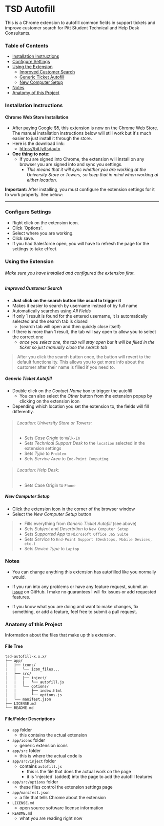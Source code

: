 # TSD Autofill

This is a Chrome extension to autofill common fields in support tickets and improve customer search for Pitt Student Technical and Help Desk Consultants.

### Table of Contents
- [Installation Instructions](#installation-instructions)
- [Configure Settings](#configure-settings)
- [Using the Extension](#using-the-extension)
	- [Improved Customer Search](#improved-customer-search)
	- [Generic Ticket Autofill](#generic-ticket-autofill)
	- [New Computer Setup](#new-computer-setup)
- [Notes](#notes)
- [Anatomy of this Project](#anatomy-of-this-project)

### Installation Instructions

#### Chrome Web Store Installation
- After paying Google $5, this extension is now on the Chrome Web Store. The manual installation instructions below will still work but it's much easier to just install it through the store.
- Here is the download link:
	- https://bit.ly/tsdauto
- **One thing to note:**
	- If you are signed into Chrome, the extension will install on any browser you are signed into and sync you settings. 
		- *This means that it will sync whether you are working at the University Store or Towers, so keep that in mind when working at either location.*

**Important:** After installing, you must configure the extension settings for it to work properly. See below:

---
### Configure Settings
- Right click on the extension icon.
- Click 'Options'.
- Select where you are working.
- Click save.
- If you had Salesforce open, you will have to refresh the page for the settings to take effect.

### Using the Extension

###### Make sure you have installed and configured the extension first.

##### Improved Customer Search
- **Just click on the search button like usual to trigger it**
- Makes it easier to search by username instead of by full name
- Automatically searches using *All Fields*
- If only 1 result is found for the entered username, it is automatically selected and the search tab is closed
	- (search tab will open and then quickly close itself)
- If there is more than 1 result, the tab will say open to allow you to select the correct one
	- *once you select one, the tab will stay open but it will be filled in the ticket so just manually close the search tab*
> After you click the search button once, the button will revert to the default functionality. This allows you to get more info about the customer after their name is filled if you need to.

##### Generic Ticket Autofill
- Double click on the *Contact Name* box to trigger the autofill
	- You can also select the *Other* button from the extension popup by clicking on the extension icon
- Depending which location you set the extension to, the fields will fill differently.
> ###### Location: University Store or Towers:
>	- Sets *Case Origin* to `Walk-In`
> - Sets *Technical Support Desk* to the `location`
 selected in the extension settings
> - Sets *Type* to `Problem`
> - Sets *Service Area* to `End-Point Computing`

> ###### Location: Help Desk:
> - Sets Case Origin to `Phone`

##### New Computer Setup
- Click the extension icon in the corner of the browser window
- Select the *New Computer Setup* button
> - Fills everything from *Generic Ticket Autofill* (see above)
> - Sets *Subject* and *Description* to `New Computer Setup`
> - Sets *Supported App* to `Microsoft Office 365 Suite`
> - Sets *Service* to `End-Point Support (Desktops, Mobile Devices, etc.)`
> - Sets *Device Type* to `Laptop`

### Notes
- You can change anything this extension has autofilled like you normally would.

- If you run into any problems or have any feature request, submit an [issue](https://github.com/njscholfield/tsd-autofill/issues) on GitHub. I make no guarantees I will fix issues or add requested features.

- If you know what you are doing and want to make changes, fix something, or add a feature, feel free to submit a pull request.

### Anatomy of this Project
Information about the files that make up this extension.

#### File Tree
```
tsd-autofill-x.x.x/
├── app/
|   ├── icons/
|   |   └── icon_files...
|   ├── src/
|   |   ├── inject/
|   |   |   └── autofill.js
|   |   └── options/
|   |       ├── index.html
|   |       └── options.js
|   └── manifest.json
├── LICENSE.md
└── README.md
```

#### File/Folder Descriptions
- `app` folder
  - this contains the actual extension
- `app/icons` folder
  - generic extension icons
- `app/src` folder
  - this is where the actual code is
- `app/src/inject` folder
  - contains `autofill.js`
    - this is the file that does the actual work on the page
    - it is 'injected' (added) into the page to add the autofill features
- `app/src/options` folder
  - these files control the extension settings page
- `app/manifest.json`
  - a file that tells Chrome about the extension
- `LICENSE.md`
  - open source software license information
- `README.md`
  - what you are reading right now
